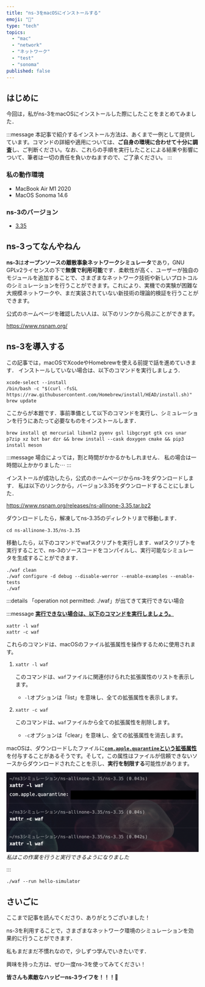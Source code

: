 ```yaml
---
title: "ns-3をmacOSにインストールする"
emoji: "🛜"
type: "tech"
topics:
  - "mac"
  - "network"
  - "ネットワーク"
  - "test"
  - "sonoma"
published: false
---
```


## はじめに

今回は，私がns-3をmacOSにインストールした際にしたことをまとめてみました．

:::message
本記事で紹介するインストール方法は、あくまで一例として提供しています。コマンドの詳細や適用については、**ご自身の環境に合わせて十分に調査**し、ご判断ください。なお、これらの手順を実行したことによる結果や影響について、筆者は一切の責任を負いかねますので、ご了承ください。
:::

### 私の動作環境
- MacBook Air M1 2020
- MacOS Sonoma 14.6

### ns-3のバージョン
- [3.35](https://www.nsnam.org/releases/ns-3-35/)

## ns-3ってなんやねん

**ns-3**は**オープンソースの離散事象ネットワークシミュレータ**であり，GNU GPLv2ライセンスの下で**無償で利用可能**です．柔軟性が高く、ユーザーが独自のモジュールを追加することで、さまざまなネットワーク技術や新しいプロトコルのシミュレーションを行うことができます。これにより、実機での実験が困難な大規模ネットワークや、まだ実装されていない新技術の理論的検証を行うことができます。

公式のホームページを確認したい人は、以下のリンクから飛ぶことができます。

https://www.nsnam.org/

## ns-3を導入する

この記事では，macOSでXcodeやHomebrewを使える前提で話を進めていきます．
インストールしていない場合は、以下のコマンドを実行しましょう．

```
xcode-select --install
/bin/bash -c "$(curl -fsSL https://raw.githubusercontent.com/Homebrew/install/HEAD/install.sh)"
brew update
```

ここからが本題です．事前準備として以下のコマンドを実行し、シミュレーションを行うにあたって必要なものをインストールします．

```
brew install qt mercurial libxml2 pyenv gsl libgcrypt gtk cvs unar p7zip xz bzt bar dzr && brew install --cask doxygen cmake && pip3 install meson
```

:::message
場合によっては，割と時間がかかるかもしれません．
私の場合は一時間以上かかりました⋯
:::

インストールが成功したら，公式のホームページからns-3をダウンロードします．
私は以下のリンクから，バージョン3.35をダウンロードすることにしました．

https://www.nsnam.org/releases/ns-allinone-3.35.tar.bz2

ダウンロードしたら，解凍してns-3.35のディレクトリまで移動します．

```
cd ns-allinone-3.35/ns-3.35
```

移動したら，以下のコマンドでwafスクリプトを実行します．wafスクリプトを実行することで、ns-3のソースコードをコンパイルし、実行可能なシミュレータを生成することができます．

```
./waf clean
./waf configure -d debug --disable-werror --enable-examples --enable-tests
./waf
```

:::details 「operation not permitted: ./waf」が出てきて実行できない場合

:::message
[**実行できない場合は、以下のコマンドを実行しましょう。**](https://zenn.dev/joho0724/articles/sankaku0724-newcreate29)

```
xattr -l waf
xattr -c waf
```

これらのコマンドは、macOSのファイル拡張属性を操作するために使用されます。

1. `xattr -l waf`

   このコマンドは、`waf`ファイルに関連付けられた拡張属性のリストを表示します。
   - `-l`オプションは「list」を意味し、全ての拡張属性を表示します。

2. `xattr -c waf`

   このコマンドは、`waf`ファイルから全ての拡張属性を削除します。
   - `-c`オプションは「clear」を意味し、全ての拡張属性を消去します。

macOSは、ダウンロードしたファイルに[**`com.apple.quarantine`という拡張属性**](https://iboysoft.com/jp/news/com-apple-quarantine.html)を付与することがあるそうです。そして，この属性はファイルが信頼できないソースからダウンロードされたことを示し、**実行を制限する**可能性があります。

![](/images/sankaku28/1.png)
*私はこの作業を行うと実行できるようになりました*

:::



















```
./waf --run hello-simulator
```

## さいごに

ここまで記事を読んでくださり、ありがとうございました！

ns-3を利用することで，さまざまなネットワーク環境のシミュレーションを効果的に行うことができます．

私もまだまだ不慣れなので，少しずつ学んでいきたいです．

興味を持った方は、ぜひ一度ns-3を使ってみてください！

**皆さんも素敵なハッピーns-3ライフを！！！🌸**
